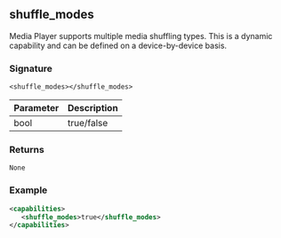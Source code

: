 ## shuffle\_modes

Media Player supports multiple media shuffling types. This is a dynamic capability and can be defined on a device-by-device basis.

### Signature

`<shuffle_modes></shuffle_modes>`


| Parameter | Description |
| --- | --- |
| bool | true/false |


### Returns

`None`


### Example

```xml
<capabilities>
   <shuffle_modes>true</shuffle_modes>
</capabilities>
```
